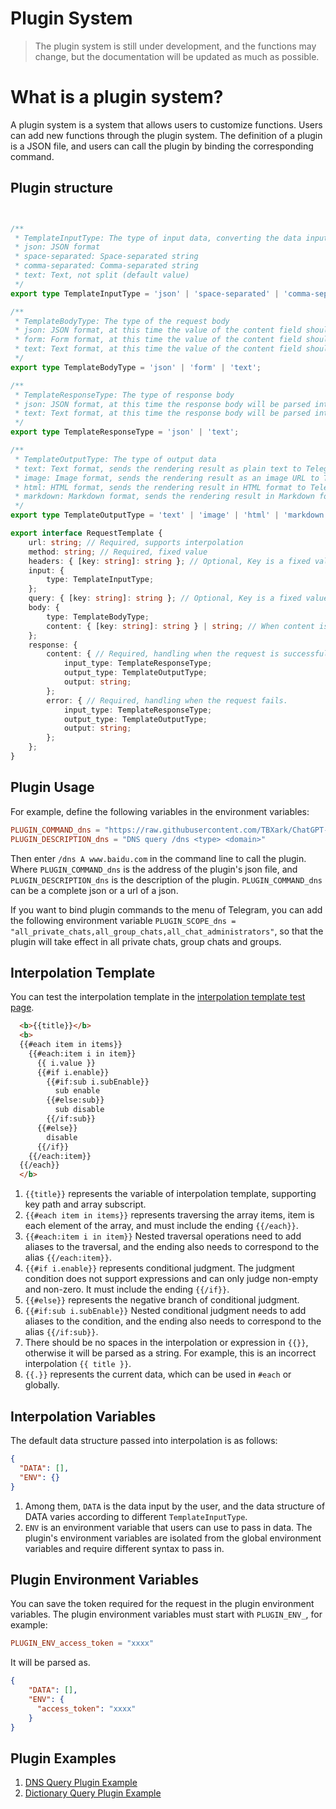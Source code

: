 # Plugin System

> The plugin system is still under development, and the functions may change, but the documentation will be updated as much as possible.


# What is a plugin system?

A plugin system is a system that allows users to customize functions. Users can add new functions through the plugin system. The definition of a plugin is a JSON file, and users can call the plugin by binding the corresponding command.


## Plugin structure

```typescript


/**
 * TemplateInputType: The type of input data, converting the data input from Telegram into the corresponding data type
 * json: JSON format
 * space-separated: Space-separated string
 * comma-separated: Comma-separated string
 * text: Text, not split (default value)
 */
export type TemplateInputType = 'json' | 'space-separated' | 'comma-separated' | 'text';

/**
 * TemplateBodyType: The type of the request body
 * json: JSON format, at this time the value of the content field should be an object, where the key is a fixed value, and the value supports interpolation
 * form: Form format, at this time the value of the content field should be an object, where the key is a fixed value, and the value supports interpolation
 * text: Text format, at this time the value of the content field should be a string, supporting interpolation
 */
export type TemplateBodyType = 'json' | 'form' | 'text';

/**
 * TemplateResponseType: The type of response body
 * json: JSON format, at this time the response body will be parsed into JSON format and passed to the next template for rendering
 * text: Text format, at this time the response body will be parsed into text format and passed to the next template for rendering
 */
export type TemplateResponseType = 'json' | 'text';

/**
 * TemplateOutputType: The type of output data
 * text: Text format, sends the rendering result as plain text to Telegram
 * image: Image format, sends the rendering result as an image URL to Telegram
 * html: HTML format, sends the rendering result in HTML format to Telegram
 * markdown: Markdown format, sends the rendering result in Markdown format to Telegram
 */
export type TemplateOutputType = 'text' | 'image' | 'html' | 'markdown';

export interface RequestTemplate {
    url: string; // Required, supports interpolation
    method: string; // Required, fixed value
    headers: { [key: string]: string }; // Optional, Key is a fixed value, Value supports interpolation.
    input: {
        type: TemplateInputType;
    };
    query: { [key: string]: string }; // Optional, Key is a fixed value, Value supports interpolation.
    body: {
        type: TemplateBodyType;
        content: { [key: string]: string } | string; // When content is an object, Key is a fixed value, and Value supports interpolation. When content is a string, it supports interpolation.
    };
    response: {
        content: { // Required, handling when the request is successful.
            input_type: TemplateResponseType;
            output_type: TemplateOutputType;
            output: string;
        };
        error: { // Required, handling when the request fails.
            input_type: TemplateResponseType;
            output_type: TemplateOutputType;
            output: string;
        };
    };
}
```


## Plugin Usage

For example, define the following variables in the environment variables:

```toml
PLUGIN_COMMAND_dns = "https://raw.githubusercontent.com/TBXark/ChatGPT-Telegram-Workers/dev/plugins/dns.json"
PLUGIN_DESCRIPTION_dns = "DNS query /dns <type> <domain>"
```

Then enter `/dns A www.baidu.com` in the command line to call the plugin.
Where `PLUGIN_COMMAND_dns` is the address of the plugin's json file, and `PLUGIN_DESCRIPTION_dns` is the description of the plugin.
`PLUGIN_COMMAND_dns` can be a complete json or a url of a json.

If you want to bind plugin commands to the menu of Telegram, you can add the following environment variable `PLUGIN_SCOPE_dns = "all_private_chats,all_group_chats,all_chat_administrators"`, so that the plugin will take effect in all private chats, group chats and groups.


## Interpolation Template

You can test the interpolation template in the [interpolation template test page](https://interpolate-test.pages.dev).

```html
  <b>{{title}}</b>
  <b>
  {{#each item in items}}
    {{#each:item i in item}}
      {{ i.value }}
      {{#if i.enable}}
        {{#if:sub i.subEnable}}
          sub enable
        {{#else:sub}}
          sub disable
        {{/if:sub}}
      {{#else}}
        disable
      {{/if}}
    {{/each:item}}
  {{/each}}
  </b>
```

1. `{{title}}` represents the variable of interpolation template, supporting key path and array subscript.
2. `{{#each item in items}}` represents traversing the array items, item is each element of the array, and must include the ending `{{/each}}`.
3. `{{#each:item i in item}}` Nested traversal operations need to add aliases to the traversal, and the ending also needs to correspond to the alias `{{/each:item}}`.
4. `{{#if i.enable}}` represents conditional judgment. The judgment condition does not support expressions and can only judge non-empty and non-zero. It must include the ending `{{/if}}`.
5. `{{#else}}` represents the negative branch of conditional judgment.
6. `{{#if:sub i.subEnable}}` Nested conditional judgment needs to add aliases to the condition, and the ending also needs to correspond to the alias `{{/if:sub}}`.
7. There should be no spaces in the interpolation or expression in `{{}}`, otherwise it will be parsed as a string. For example, this is an incorrect interpolation `{{ title }}`.
8. `{{.}}` represents the current data, which can be used in `#each` or globally.


## Interpolation Variables

The default data structure passed into interpolation is as follows:

```json
{
  "DATA": [],
  "ENV": {}
}
```

1. Among them, `DATA` is the data input by the user, and the data structure of DATA varies according to different `TemplateInputType`.
2. `ENV` is an environment variable that users can use to pass in data. The plugin's environment variables are isolated from the global environment variables and require different syntax to pass in.


## Plugin Environment Variables

You can save the token required for the request in the plugin environment variables. The plugin environment variables must start with `PLUGIN_ENV_`, for example:
```toml
PLUGIN_ENV_access_token = "xxxx"
```

It will be parsed as.

```json
{
    "DATA": [],
    "ENV": {
      "access_token": "xxxx"
    }
}
```


## Plugin Examples

1. [DNS Query Plugin Example](dns.json)
2. [Dictionary Query Plugin Example](dicten.json)
